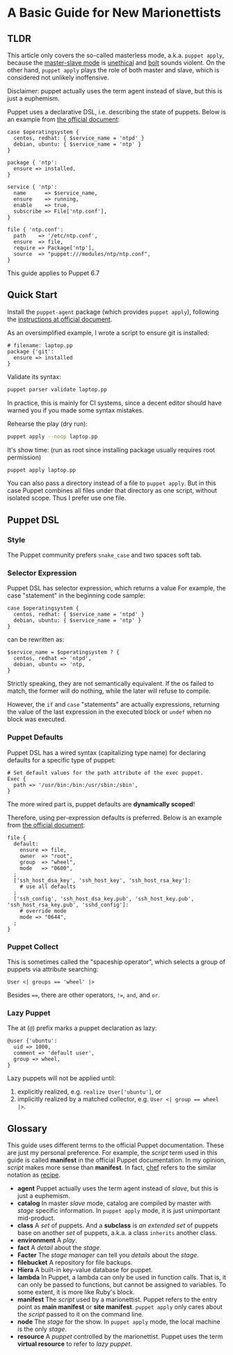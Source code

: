 A Basic Guide for New Marionettists
===================================

## TLDR

This article only covers the so-called masterless mode, a.k.a. `puppet apply`,
because the [master-slave mode] is [unethical] and [bolt] sounds violent. On the other hand, `puppet apply` plays the role of both master and slave, which is considered not unlikely inoffensive.

[master-slave mode]: https://puppet.com/docs/puppet/6.7/architecture.html
[unethical]: https://bugs.python.org/issue34605
[bolt]: https://puppet.com/products/bolt

Disclaimer: puppet actually uses the term agent instead of slave, but this is just a euphemism.

Puppet uses a declarative DSL, i.e. describing the state of puppets. Below is an example from [the official document][doc]:

[doc]: https://puppet.com/docs/puppet/6.7/intro_puppet_language_and_code.html

```puppet
case $operatingsystem {
  centos, redhat: { $service_name = 'ntpd' }
  debian, ubuntu: { $service_name = 'ntp' }
}

package { 'ntp':
  ensure => installed,
}

service { 'ntp':
  name      => $service_name,
  ensure    => running,
  enable    => true,
  subscribe => File['ntp.conf'],
}

file { 'ntp.conf':
  path    => '/etc/ntp.conf',
  ensure  => file,
  require => Package['ntp'],
  source  => "puppet:///modules/ntp/ntp.conf",
}
```

This guide applies to Puppet 6.7

## Quick Start

Install the `puppet-agent` package (which provides `puppet apply`),
following the [instructions at official document][install].

[install]: https://puppet.com/docs/puppet/6.7/install_agents.html

As an oversimplified example, I wrote a script to ensure git is installed:

```puppet
# filename: laptop.pp
package {'git':
  ensure => installed
}
```

Validate its syntax:

```sh
puppet parser validate laptop.pp
```

In practice, this is mainly for CI systems,
since a decent editor should have warned you if you made some syntax mistakes.

Rehearse the play (dry run):

```sh
puppet apply --noop laptop.pp
```

It's show time: (run as root since installing package usually requires root permission)

```sh
puppet apply laptop.pp
```

You can also pass a directory instead of a file to `puppet apply`.
But in this case Puppet combines all files under that directory as one script,
without isolated scope.
Thus I prefer use one file.

## Puppet DSL

### Style

The Puppet community prefers `snake_case` and two spaces soft tab.

### Selector Expression

Puppet DSL has selector expression, which returns a value
For example, the case "statement" in the beginning code sample:

```puppet
case $operatingsystem {
  centos, redhat: { $service_name = 'ntpd' }
  debian, ubuntu: { $service_name = 'ntp' }
}
```

can be rewritten as:

```puppet
$service_name = $operatingsystem ? {
  centos, redhat => 'ntpd',
  debian, ubuntu => 'ntp,
}
```

Strictly speaking, they are not semantically equivalent.
If the os failed to match, the former will do nothing,
while the later will refuse to compile.

However, the `if` and `case` "statements" are actually expressions,
returning the value of the last expression in the executed block
or `undef` when no block was executed.

### Puppet Defaults

Puppet DSL has a wired syntax (capitalizing type name) for declaring defaults for a specific type of puppet:

```puppet
# Set default values for the path attribute of the exec puppet.
Exec {
  path => '/usr/bin:/bin:/usr/sbin:/sbin',
}
```

The more wired part is, puppet defaults are **dynamically scoped**!

Therefore, using per-expression defaults is preferred.
Below is an example from [the official document][per-expression defaults]:

```puppet
file {
  default:
    ensure => file,
    owner  => "root",
    group  => "wheel",
    mode   => "0600",
  ;
  ['ssh_host_dsa_key', 'ssh_host_key', 'ssh_host_rsa_key']:
    # use all defaults
  ;
  ['ssh_config', 'ssh_host_dsa_key.pub', 'ssh_host_key.pub', 'ssh_host_rsa_key.pub', 'sshd_config']:
    # override mode
    mode => "0644",
  ;
}
```

[per-expression defaults]: https://puppet.com/docs/puppet/6.7/lang_resources.html#resource-declaration-default-attributes

### Puppet Collect

This is sometimes called the "spaceship operator",
which selects a group of puppets via attribute searching:

```puppet
User <| groups == 'wheel' |>
```

Besides `==`, there are other operators, `!=`, `and`, and `or`.

### Lazy Puppet

The at (`@`) prefix marks a puppet declaration as lazy:

```puppet
@user {'ubuntu':
  uid => 1000,
  comment => 'default user',
  group => wheel,
}
```

Lazy puppets will not be applied until:

1. explicitly realized, e.g. `realize User['ubuntu']`, or
2. implicitly realized by a matched collector, e.g. `User <| group == wheel |>`.

## Glossary

This guide uses different terms to the official Puppet documentation.
These are just my personal preference.
For example, the *script* term used in this guide is called **manifest** in the official Puppet documentation.
In my opinion, *script* makes more sense than **manifest**.
In fact, [chef] refers to the similar notation as [recipe].


[chef]: https://www.chef.io/
[recipe]: https://docs.chef.io/recipes.html

- **agent** Puppet actually uses the term agent instead of *slave*, but this is just a euphemism.
- **catalog** In master *slave* mode, catalog are compiled by master with *stage* specific information. In `puppet apply` mode, it is just unimportant mid-product.
- **class** A *set* of puppets. And a **subclass** is *an extended set* of puppets base on another *set* of puppets, a.k.a. a class `inherits` another class.
- **environment** A *play*.
- **fact** A *detail* about the *stage*.
- **Facter** The *stage manager* can tell you *details* about the *stage*.
- **filebucket** A repository for file backups.
- **Hiera** A built-in key-value database for puppet.
- **lambda** In Puppet, a lambda can only be used in function calls. That is, it can only be passed to functions, but cannot be assigned to variables. To some extent, it is more like Ruby's block.
- **manifest** The *script* used by a marionettist. Puppet refers to the entry point as **main manifest** or **site manifest**. `puppet apply` only cares about the *script* passed to it on the command line.
- **node** The *stage* for the show. In `puppet apply` mode, the local machine is the only *stage*.
- **resource** A *puppet* controlled by the marionettist. Puppet uses the term **virtual resource** to refer to *lazy puppet*.